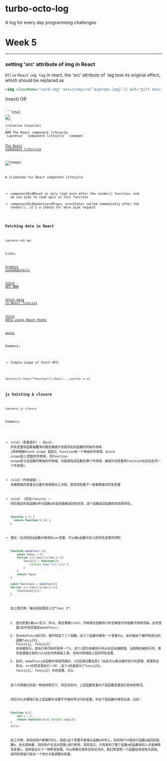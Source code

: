 # turbo-octo-log
A log for every day programming challenges

# Week 5
---
### setting 'src' attribute of img in React

`Ollie` `React` `img tag`
in react, the 'src' attribute of <img> tag lose its original effect, which should be replaced as 
```html
<img className="card-img" src={require(`${props.img}`)} alt="gift description"></img>
```
(react)
OR

<code>
```html
<img id="sku-quit" src={require('../../../images/quit_button.png')}/>
```
<code>(relative location)
---
### The React component lifecycle
`Lawrence` `component lifecycle` `codepen`  

[The React component lifecycle](https://codepen.io/lawrence415610/pen/abojvRq)  

![images](https://user-images.githubusercontent.com/34848993/79633236-935ba600-81a7-11ea-9f89-ba811ee2b1b6.png)

A slideshow for React component lifecycle
- componentDidMount is only load once after the render() function, and we use ajax to load apis in this function
- componentDidUpdate(preProps, prevState) called immediately after the render(), it's a chance for more ajax request

### Fetching data in React

`Lawrence` `es6` `api`   

Links:  

[promiss usage&details](https://juejin.im/post/5b2a422bf265da59810b677c)  

[fetch API MDN](https://developer.mozilla.org/zh-CN/docs/Web/API/Fetch_API)  

[fetch data in React Tutorial](https://www.robinwieruch.de/react-fetching-data)  

[fetch data using React Hooks](https://www.robinwieruch.de/react-hooks-fetch-data)  

[axios](https://github.com/axios/axios)  

Summary:  

- Simple usage of fetch API:  

```fetch(url).then(/*function*/).then()....catch(e => e)```

### js hoisting & closure

`Lawrence` `js` `closure`  

Summary:

- rule1（变量提升）: 在es5, 所有变量和函数被**定义**时都会被提升到其所处的函数的同级作用域 (简单理解block scope 就是比 function低一个等级的作用域，block scope是{}里面的作用域, 而function scope是与该函数同等级的作用域，也就是指该函数在哪个作用域，被提升的变量和function也会在此同一个作用域).

- rule2（作用域链）: 未被赋值的变量会沿着作用域链向上寻找，直到找到最下一级被赋值的同名变量

- rule3 （闭包closure) : 闭包描述的是函数b作为函数a的返回值被返回的状态，这个函数返回函数的状态即闭包。

  ```javascript
  function a () {
  	return function b (){ }
  }
  ```
  

- 推论：在闭包的b函数中使用的var变量，可以被a函数中定义的同名变量所控制

  ```javascript
  function makeFuncs (){
      const funcs = [];
      for(var i=0,len=3;i<len;i++){
          funcs[i] = function(){
              console.log(`func ${i}`);
          }
      }
      return funcs
  }
  
  const functions = makeFuncs()
  for(var j=0,len=3;j<len;j++){
      functions[j]();
  }
  ```

  如上图示例，输出的结果是三次“func 3”。

  1. 因为变量i被var定义，所以，其会遵循rule1，作用域在函数执行时会被提升到函数作用域顶端，此时变量i的作用范围是makeFuncs；
  2. 在makeFuncs执行时，循环制造了三个函数，这三个函数中都有一个变量为i，此时被这个循环制造出的函数funcs[0], funcs[1], funcs[2] 尚未被执行，其执行体代码中皆有一个i，这个i因为未被执行所以尚且未被赋值，当其随后被执行时，其将会遵循之前的rule2在作用域链上溯，寻找作用域链上层的同名变量。
  3. 此时，makeFuncs此函数作用域范围内，i已经通过叠加至3（由此可以看出循环执行的逻辑，即便到达终点，i++仍然会再执行一次）,这个i的值成为了funcs[0], funcs[1], funcs[2] 中的变量，为3。

  这个示例展示的是一种误用情况下，闭包状态中，上层函数变量对下层函数变量进行影响的情况。

  闭包可以方便我们在上层函数中设置不可被外界访问的变量，并在下层函数中体现出来。比如：

  ```javascript
  function a(){
      let i = 0;
      return function b(){ console.log(i)};
  }
  a()();
  ```

  如上示例，其他的用户能够打印i，但是i这个变量不能够从函数a外传入，别的用户只能执行函数a返回的函数b。这也意味着，别的用户无法对变量i进行修改。简而言之，只有拿到了整个函数a的函数体的人才能够修改变量i，这样就设计了一种修改权限。可以想象在很多实际状况中，我们希望把一个函数给其他地方调用，但同时保留只有在一个地方才能调整的变量。

